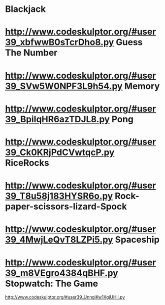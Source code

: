 Blackjack
===
http://www.codeskulptor.org/#user39_xbfwwB0sTcrDho8.py
Guess The Number
===
http://www.codeskulptor.org/#user39_SVw5W0NPF3L9h54.py
Memory
===
http://www.codeskulptor.org/#user39_BpiIqHR6azTDJL8.py
Pong
===
http://www.codeskulptor.org/#user39_Ck0KRjPdCVwtqcP.py
RiceRocks
===
http://www.codeskulptor.org/#user39_T8u58j183HYSR6o.py
Rock-paper-scissors-lizard-Spock
===
http://www.codeskulptor.org/#user39_4MwjLeQvT8LZPi5.py
Spaceship
===
http://www.codeskulptor.org/#user39_m8VEgro4384qBHF.py
Stopwatch: The Game
===
http://www.codeskulptor.org/#user39_UnngiKw1XgjUHIl.py
